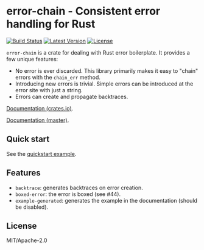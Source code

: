 # error-chain - Consistent error handling for Rust

[![Build Status](https://api.travis-ci.org/brson/error-chain.svg?branch=master)](https://travis-ci.org/brson/error-chain)
[![Latest Version](https://img.shields.io/crates/v/error-chain.svg)](https://crates.io/crates/error-chain)
[![License](https://img.shields.io/github/license/brson/error-chain.svg)](https://github.com/brson/error-chain)

`error-chain` is a crate for dealing with Rust error boilerplate. It
provides a few unique features:

* No error is ever discarded. This library primarily makes it easy to
  "chain" errors with the `chain_err` method.
* Introducing new errors is trivial. Simple errors can be introduced
  at the error site with just a string.
* Errors can create and propagate backtraces.

[Documentation (crates.io)](https://docs.rs/error-chain).

[Documentation (master)](https://brson.github.io/error-chain).

## Quick start

See the [quickstart example](examples/quickstart.rs).

## Features

- `backtrace`: generates backtraces on error creation.
- `boxed-error`: the error is boxed (see #44).
- `example-generated`: generates the example in the documentation (should be
  disabled).

## License

MIT/Apache-2.0
